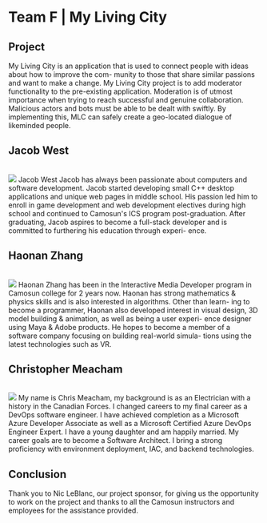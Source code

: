 # Team F | My Living City

## Project

My Living City is an application that is used to connect people with ideas about how to improve the com- munity to those that share similar passions and want to make a change. My Living City project is to add moderator functionality to the pre-existing application. Moderation is of utmost importance when trying to reach successful and genuine collaboration. Malicious actors and bots must be able to be dealt with swiftly. By implementing this, MLC can safely create a geo-located dialogue of likeminded people.

<div class="block" markdown="1">
<h2>Jacob West</h2>
<br>
<div class="inner-block" markdown="1">
<img src="team-bios-photos/cs/team-f/Jacob.png" class="portrait-img">
Jacob West Jacob has always been passionate about computers and software development. Jacob started developing small C++ desktop applications and unique web pages in middle school. His passion led him to enroll in game development and web development electives during high school and continued to Camosun's ICS program post-graduation. After graduating, Jacob aspires to become a full-stack developer and is committed to furthering his education through experi- ence.
<br>
</div>
</div>

<div class="block" markdown="1">
<h2>Haonan Zhang</h2>
<br>
<div class="inner-block" markdown="1">
<img src="team-bios-photos/cs/team-f/Hao.jpg" class="portrait-img">
Haonan Zhang has been in the Interactive Media Developer program in Camosun college for 2 years now. Haonan has strong mathematics & physics skills and is also interested in algorithms. Other than learn- ing to become a programmer, Haonan also developed interest in visual design, 3D model building & animation, as well as being a user experi- ence designer using Maya & Adobe products. He hopes to become a member of a software company focusing on building real-world simula- tions using the latest technologies such as VR.
<br>
</div>
</div>

<div class="block" markdown="1">
<h2>Christopher Meacham</h2>
<br>
<div class="inner-block" markdown="1">
<img src="team-bios-photos/cs/team-f/Chris.png" class="portrait-img">
My name is Chris Meacham, my background is as an Electrician with a history in the Canadian Forces. I changed careers to my final career as a DevOps software engineer. I have achieved completion as a Microsoft Azure Developer Associate as well as a Microsoft Certified Azure DevOps Engineer Expert. I have a young daughter and am happily married. My career goals are to become a Software Architect. I bring a strong proficiency with environment deployment, IAC, and backend technologies.
<br>
</div>
</div>

## Conclusion
Thank you to Nic LeBlanc, our project sponsor, for giving us the opportunity to work on the project and thanks to all the Camosun instructors and employees for the assistance provided.


